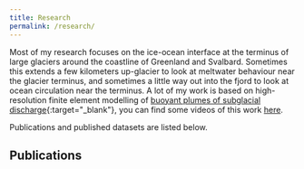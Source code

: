 ```yaml
---
title: Research
permalink: /research/
---
```


Most of my research focuses on the ice-ocean interface at the terminus of large glaciers around the coastline of Greenland and Svalbard. Sometimes this extends a few kilometers up-glacier to look at meltwater behaviour near the glacier terminus, and sometimes a little way out into the fjord to look at ocean circulation near the terminus. A lot of my work is based on high-resolution finite element modelling of [buoyant plumes of subglacial discharge](https://blogs.egu.eu/divisions/cr/2016/10/28/image-of-the-week-plumes-of-water-melting-greenlands-tidewater-glaciers/){:target="_blank"}, you can find some videos of this work [here](https://alistaireverett.github.io/plume_videos/).

Publications and published datasets are listed below.

## Publications

<script src="http://bibbase.org/show?bib=http://alistaireverett.github.io/assets/extras/pubs.bib&jsonp=1"></script>
